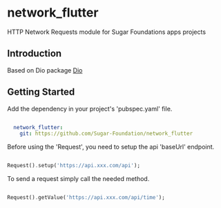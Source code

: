 # network_flutter

HTTP Network Requests module for Sugar Foundations apps projects

## Introduction

Based on Dio package [Dio](https://pub.dev/packages/dio)

## Getting Started


Add the dependency in your project's 'pubspec.yaml' file.

```yaml

  network_flutter:
    git: https://github.com/Sugar-Foundation/network_flutter

```

Before using the 'Request', you need to setup the api 'baseUrl' endpoint.

```dart

Request().setup('https://api.xxx.com/api');

```

To send a request simply call the needed method.

```dart

Request().getValue('https://api.xxx.com/api/time');

```